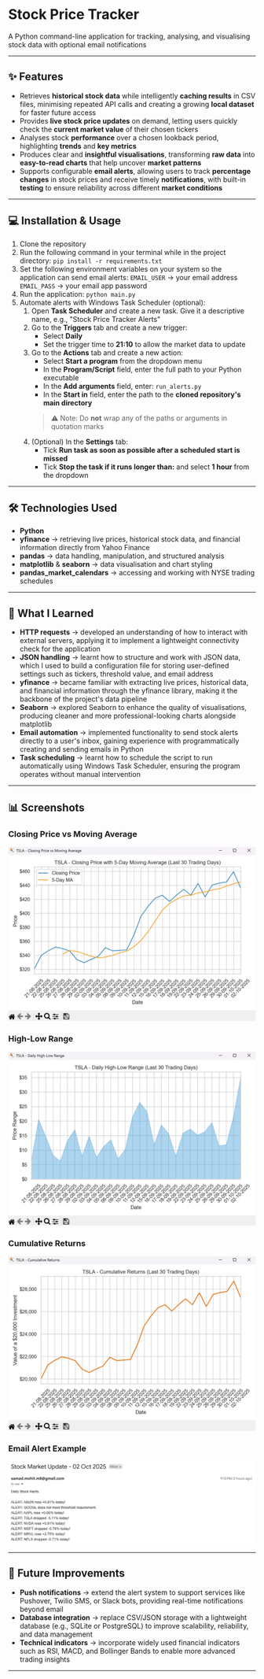 # Stock Price Tracker

A Python command-line application for tracking, analysing, and visualising stock data with optional email notifications

--- 

## ✨ Features

- Retrieves **historical stock data** while intelligently **caching results** in CSV files, minimising repeated API calls and creating a growing **local dataset** for faster future access
- Provides **live stock price updates** on demand, letting users quickly check the **current market value** of their chosen tickers
- Analyses stock **performance** over a chosen lookback period, highlighting **trends** and **key metrics**
- Produces clear and **insightful visualisations**, transforming **raw data** into **easy-to-read charts** that help uncover **market patterns**
- Supports configurable **email alerts**, allowing users to track **percentage changes** in stock prices and receive timely **notifications**, with built-in **testing** to ensure reliability across different **market conditions**

--- 

## 💻 Installation & Usage

1. Clone the repository
2. Run the following command in your terminal while in the project directory:
`pip install -r requirements.txt`
3. Set the following environment variables on your system so the application can send email alerts:
`EMAIL_USER` → your email address
`EMAIL_PASS` → your email app password
4. Run the application:
`python main.py`
5. Automate alerts with Windows Task Scheduler (optional):
    1. Open **Task Scheduler** and create a new task. Give it a descriptive name, e.g., "Stock Price Tracker Alerts"
    2. Go to the **Triggers** tab and create a new trigger:
        - Select **Daily**
        - Set the trigger time to **21:10** to allow the market data to update
    3. Go to the **Actions** tab and create a new action:
        - Select **Start a program** from the dropdown menu
        - In the **Program/Script** field, enter the full path to your Python executable
        - In the **Add arguments** field, enter:
        `run_alerts.py`
        - In the **Start in** field, enter the path to the **cloned repository's main directory**
        > ⚠️ Note: Do **not** wrap any of the paths or arguments in quotation marks
    4. (Optional) In the **Settings** tab:
        - Tick **Run task as soon as possible after a scheduled start is missed**
        - Tick **Stop the task if it runs longer than:** and select **1 hour** from the dropdown

---

## 🛠️ Technologies Used

- **Python**
- **yfinance** → retrieving live prices, historical stock data, and financial information directly from Yahoo Finance
- **pandas** → data handling, manipulation, and structured analysis
- **matplotlib** & **seaborn** → data visualisation and chart styling
- **pandas_market_calendars** → accessing and working with NYSE trading schedules

--- 

## 📖 What I Learned

- **HTTP requests** → developed an understanding of how to interact with external servers, applying it to implement a lightweight connectivity check for the application
- **JSON handling** → learnt how to structure and work with JSON data, which I used to build a configuration file for storing user-defined settings such as tickers, threshold value, and email address
- **yfinance** → became familiar with extracting live prices, historical data, and financial information through the yfinance library, making it the backbone of the project's data pipeline
- **Seaborn** → explored Seaborn to enhance the quality of visualisations, producing cleaner and more professional-looking charts alongside matplotlib
- **Email automation** → implemented functionality to send stock alerts directly to a user's inbox, gaining experience with programmatically creating and sending emails in Python
- **Task scheduling** → learnt how to schedule the script to run automatically using Windows Task Scheduler, ensuring the program operates without manual intervention

---

## 📊 Screenshots

### Closing Price vs Moving Average
![Closing Price vs Moving Average](docs/screenshots/closing_price_vs_moving_average.png)

### High-Low Range
![High-Low Range](docs/screenshots/high_low_range.png)

### Cumulative Returns
![Cumulative Returns](docs/screenshots/cumulative_returns.png)

### Email Alert Example
![Email Alert Example](docs/screenshots/email_alert_example.png)

---

## 📌 Future Improvements

- **Push notifications** → extend the alert system to support services like Pushover, Twilio SMS, or Slack bots, providing real-time notifications beyond email
- **Database integration** → replace CSV/JSON storage with a lightweight database (e.g., SQLite or PostgreSQL) to improve scalability, reliability, and data management
- **Technical indicators** → incorporate widely used financial indicators such as RSI, MACD, and Bollinger Bands to enable more advanced trading insights

---